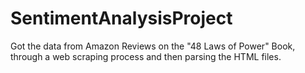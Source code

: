 # SentimentAnalysisProject

Got the data from Amazon Reviews on the "48 Laws of Power" Book, through a web scraping process and then parsing the HTML files.
